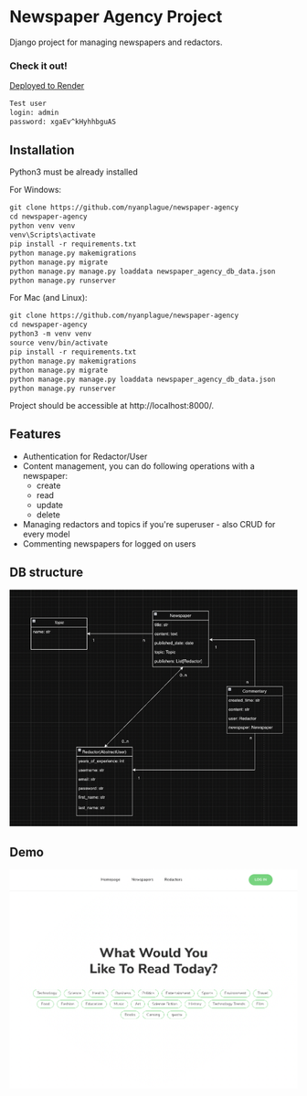 # Newspaper Agency Project

Django project for managing newspapers and redactors.

### Check it out!

[Deployed to Render](https://newspaper-agency-9ve2.onrender.com/)

````
Test user
login: admin
password: xgaEv^kHyhhbguAS
````

## Installation

Python3 must be already installed

For Windows:
```shell
git clone https://github.com/nyanplague/newspaper-agency
cd newspaper-agency
python venv venv
venv\Scripts\activate
pip install -r requirements.txt
python manage.py makemigrations
python manage.py migrate
python manage.py manage.py loaddata newspaper_agency_db_data.json
python manage.py runserver
```
For Mac (and Linux):
```shell
git clone https://github.com/nyanplague/newspaper-agency
cd newspaper-agency
python3 -m venv venv
source venv/bin/activate
pip install -r requirements.txt
python manage.py makemigrations
python manage.py migrate
python manage.py manage.py loaddata newspaper_agency_db_data.json
python manage.py runserver
```

 Project should be accessible at http://localhost:8000/.

## Features
* Authentication for Redactor/User
* Content management, you can do following operations with a newspaper: 
  * create 
  * read
  * update
  * delete
* Managing redactors and topics if you're superuser - also CRUD for every model
* Commenting newspapers for logged on users

## DB structure
![Db structure](media/db_structure.png)

## Demo
![Website interface](media/demo.png)

